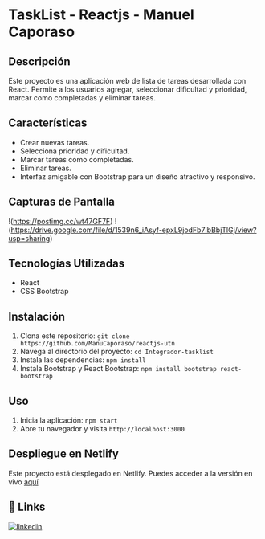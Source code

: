 
# TaskList - Reactjs - Manuel Caporaso



## Descripción
Este proyecto es una aplicación web de lista de tareas desarrollada con React. Permite a los usuarios agregar, seleccionar dificultad y prioridad, marcar como completadas y eliminar tareas.

## Características
- Crear nuevas tareas.
- Selecciona prioridad y dificultad.
- Marcar tareas como completadas.
- Eliminar tareas.
- Interfaz amigable con Bootstrap para un diseño atractivo y responsivo.

## Capturas de Pantalla
!(https://postimg.cc/wt47GF7F)
!(https://drive.google.com/file/d/1539n6_iAsyf-epxL9jodFb7IbBbjTlGj/view?usp=sharing)


## Tecnologías Utilizadas
- React
- CSS Bootstrap

## Instalación
1. Clona este repositorio: `git clone https://github.com/ManuCaporaso/reactjs-utn`
2. Navega al directorio del proyecto: `cd Integrador-tasklist`
3. Instala las dependencias: `npm install`
4. Instala Bootstrap y React Bootstrap: `npm install bootstrap react-bootstrap`

## Uso
1. Inicia la aplicación: `npm start`
2. Abre tu navegador y visita `http://localhost:3000`

## Despliegue en Netlify
Este proyecto está desplegado en Netlify. Puedes acceder a la versión en vivo [aquí](https://tasklist-reactapp.netlify.app/)





## 🔗 Links
[![linkedin](https://img.shields.io/badge/linkedin-0A66C2?style=for-the-badge&logo=linkedin&logoColor=white)](https://www.linkedin.com/in/manu-caporaso/)



